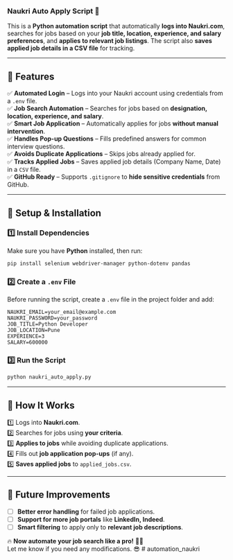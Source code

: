 ### **Naukri Auto Apply Script 🚀**  
This is a **Python automation script** that automatically **logs into Naukri.com**, searches for jobs based on your **job title, location, experience, and salary preferences**, and **applies to relevant job listings**. The script also **saves applied job details in a CSV file** for tracking.  

---

## **📌 Features**  
✅ **Automated Login** – Logs into your Naukri account using credentials from a `.env` file.  
✅ **Job Search Automation** – Searches for jobs based on **designation, location, experience, and salary**.  
✅ **Smart Job Application** – Automatically applies for jobs **without manual intervention**.  
✅ **Handles Pop-up Questions** – Fills predefined answers for common interview questions.  
✅ **Avoids Duplicate Applications** – Skips jobs already applied for.  
✅ **Tracks Applied Jobs** – Saves applied job details (Company Name, Date) in a `CSV` file.  
✅ **GitHub Ready** – Supports `.gitignore` to **hide sensitive credentials** from GitHub.  

---

## **🔧 Setup & Installation**  
### **1️⃣ Install Dependencies**  
Make sure you have **Python** installed, then run:  
```bash
pip install selenium webdriver-manager python-dotenv pandas
```

### **2️⃣ Create a `.env` File**  
Before running the script, create a `.env` file in the project folder and add:  
```
NAUKRI_EMAIL=your_email@example.com
NAUKRI_PASSWORD=your_password
JOB_TITLE=Python Developer
JOB_LOCATION=Pune
EXPERIENCE=3
SALARY=600000
```

### **3️⃣ Run the Script**  
```bash
python naukri_auto_apply.py
```

---

## **📝 How It Works**
1️⃣ Logs into **Naukri.com**.  
2️⃣ Searches for jobs using **your criteria**.  
3️⃣ **Applies to jobs** while avoiding duplicate applications.  
4️⃣ Fills out **job application pop-ups** (if any).  
5️⃣ **Saves applied jobs** to `applied_jobs.csv`.  

---

## **🚀 Future Improvements**
- [ ] **Better error handling** for failed job applications.  
- [ ] **Support for more job portals** like **LinkedIn, Indeed**.  
- [ ] **Smart filtering** to apply only to **relevant job descriptions**.  

🔥 **Now automate your job search like a pro!** 🚀💯  
Let me know if you need any modifications. 😎
#   a u t o m a t i o n _ n a u k r i  
 